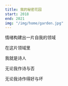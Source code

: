 ```yaml
---
title: 我的秘密花园
start: 2018
end: 2021
img: "/img/home/garden.jpg"
---
```


情绪构建出一片自我的领域

在这片领域里

我就是诗人

无论我作诗与否

无论我诗作得好与坏

